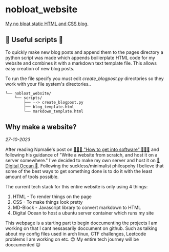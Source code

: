 # nobloat_website
[My no bloat static HTML and CSS blog.](http://www.chrisgyman.com/homepage.html)

## 📨 Useful scripts 📨
To quickly make new blog posts and append them to the pages directory a python script was made which appends boilierplate HTML code for my website and combines it with a markdown text template file. This allows easy creation of new blog posts.

To run the file specify you must edit <em>create_blogpost.py</em> directories so they work with your file system's directories..

```
└── nobloat_website/
    └── scripts/
        ├── --> create_blogpost.py
        ├── blog_template.html
        └── markdown_template.html
```

## Why make a website?
<em>27-10-2023</em>

After reading Npmalie's post on [👨🏾‍💻 "How to get into software" 👨🏾‍💻](https://github.com/npmaile/blog/blob/main/posts/2.%20How%20to%20get%20into%20software.md) and following his guidance of "Write a website from 
scratch, and host it on a server somewhere." I've decided to make my own server and host it on [🐬 Digital Ocean 🐬](https://www.digitalocean.com/). Following the suckless/minimalist philospohy I believe that
some of the best ways to get something done is to do it with the least amount of tools possible. 

The current tech stack for this entire website is only using 4 things:
1. HTML - To render things on the page
2. CSS - To make things look pretty
3. MD-Block - Javascript library to convert markdown to HTML
4. Digital Ocean to host a ubuntu server container which runs my site

This webpage is a starting part to begin doccumenting the projects I am working on that I cant nessasarily doccument on github. Such as talking about my config files used in arch linux, CTF challenges, Leetcode 
problems I am working on etc.  😊 My entire tech journey will be doccumented 😊 
